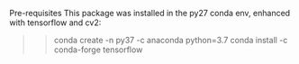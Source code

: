Pre-requisites
This package was installed in the py27 conda env, enhanced with tensorflow and cv2:
>>conda create -n py37 -c anaconda python=3.7
>>conda install -c conda-forge tensorflow


